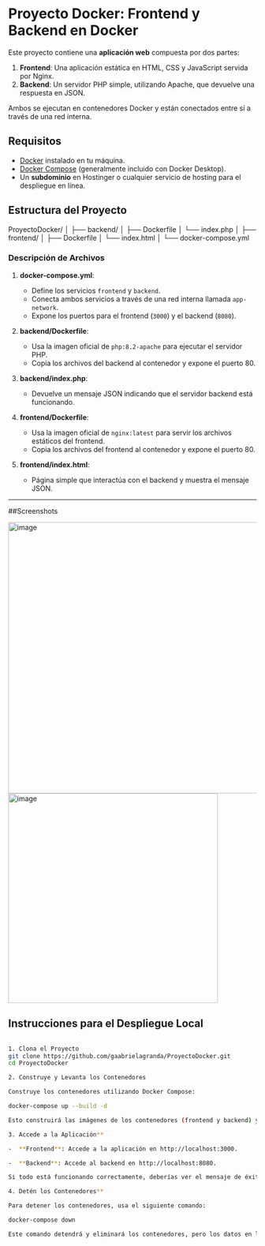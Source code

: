 # Proyecto Docker: Frontend y Backend en Docker

Este proyecto contiene una **aplicación web** compuesta por dos partes:
1. **Frontend**: Una aplicación estática en HTML, CSS y JavaScript servida por Nginx.
2. **Backend**: Un servidor PHP simple, utilizando Apache, que devuelve una respuesta en JSON.

Ambos se ejecutan en contenedores Docker y están conectados entre sí a través de una red interna.

## Requisitos

- [Docker](https://www.docker.com/products/docker-desktop) instalado en tu máquina.
- [Docker Compose](https://docs.docker.com/compose/) (generalmente incluido con Docker Desktop).
- Un **subdominio** en Hostinger o cualquier servicio de hosting para el despliegue en línea.

## Estructura del Proyecto

ProyectoDocker/
│
├── backend/
│   ├── Dockerfile
│   └── index.php
│
├── frontend/
│   ├── Dockerfile
│   └── index.html
│
└── docker-compose.yml

### Descripción de Archivos

1. **docker-compose.yml**:
   - Define los servicios `frontend` y `backend`.
   - Conecta ambos servicios a través de una red interna llamada `app-network`.
   - Expone los puertos para el frontend (`3000`) y el backend (`8080`).

2. **backend/Dockerfile**:
   - Usa la imagen oficial de `php:8.2-apache` para ejecutar el servidor PHP.
   - Copia los archivos del backend al contenedor y expone el puerto 80.

3. **backend/index.php**:
   - Devuelve un mensaje JSON indicando que el servidor backend está funcionando.

4. **frontend/Dockerfile**:
   - Usa la imagen oficial de `nginx:latest` para servir los archivos estáticos del frontend.
   - Copia los archivos del frontend al contenedor y expone el puerto 80.

5. **frontend/index.html**:
   - Página simple que interactúa con el backend y muestra el mensaje JSON.

---

##Screenshots

<img width="550" alt="image" src="https://github.com/user-attachments/assets/d6d43240-9d19-4bf3-a75a-9278a2039e2f" />
<img width="425" alt="image" src="https://github.com/user-attachments/assets/7abe60ce-929f-4557-95f5-6aa1f3b4282f" />


## Instrucciones para el Despliegue Local

```bash

1. Clona el Proyecto
git clone https://github.com/gaabrielagranda/ProyectoDocker.git
cd ProyectoDocker

2. Construye y Levanta los Contenedores

Construye los contenedores utilizando Docker Compose:

docker-compose up --build -d

Esto construirá las imágenes de los contenedores (frontend y backend) y los iniciará en segundo plano.

3. Accede a la Aplicación**

-  **Frontend**: Accede a la aplicación en http://localhost:3000.

-  **Backend**: Accede al backend en http://localhost:8080.

Si todo está funcionando correctamente, deberías ver el mensaje de éxito tanto en el frontend como en el backend.

4. Detén los Contenedores**

Para detener los contenedores, usa el siguiente comando:

docker-compose down

Este comando detendrá y eliminará los contenedores, pero los datos en las imágenes no se perderán.
